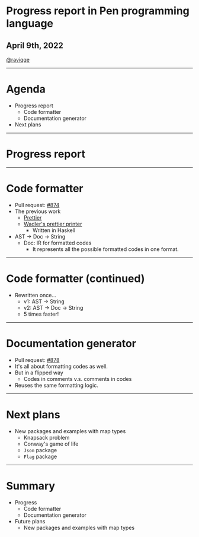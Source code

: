 # Progress report in Pen programming language

## April 9th, 2022

[@raviqqe](https://github.com/raviqqe)

---

# Agenda

- Progress report
  - Code formatter
  - Documentation generator
- Next plans

---

# Progress report

---

# Code formatter

- Pull request: [#874](https://github.com/pen-lang/pen/pull/874)
- The previous work
  - [Prettier](https://prettier.io)
  - [Wadler's prettier printer](https://homepages.inf.ed.ac.uk/wadler/papers/prettier/prettier.pdf)
    - Written in Haskell
- AST -> Doc -> String
  - Doc: IR for formatted codes
    - It represents all the possible formatted codes in one format.


---

# Code formatter (continued)

- Rewritten once...
  - v1: AST -> String
  - v2: AST -> Doc -> String
  - 5 times faster!

---

# Documentation generator

- Pull request: [#878](https://github.com/pen-lang/pen/pull/878)
- It's all about formatting codes as well. 
- But in a flipped way
  - Codes in comments v.s. comments in codes
- Reuses the same formatting logic.

---

# Next plans

- New packages and examples with map types
  - Knapsack problem
  - Conway's game of life
  - `Json` package
  - `Flag` package

---

# Summary

- Progress
  - Code formatter
  - Documentation generator
- Future plans
  - New packages and examples with map types
